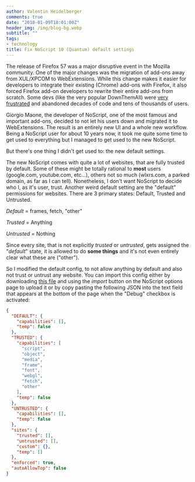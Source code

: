 ```yaml
---
author: Valentin Heidelberger
comments: true
date: "2018-01-09T18:01:00Z"
header_img: /img/blog-bg.webp
subtitle: ""
tags:
- technology
title: Fix NoScript 10 (Quantum) default settings
---
```

The release of Firefox 57 was a major disruptive event in the Mozilla community. One of the major changes was the migration of add-ons away from XUL/XPCOM to WebExtensions. While this change makes it easier for developers to integrate their existing (Chrome) add-ons with Firefox, it also forced Firefox add-on developers to rewrite their entire add-ons from scratch. Some devs (like the very popular DownThemAll) were [very frustrated](https://www.downthemall.net/re-downthemall-and-webextensions-or-why-why-i-am-done-with-mozilla/) and abandoned decades of code and tens of thousands of users.

Giorgio Maone, the developer of NoScript, one of the most famous and important add-ons, decided to not let his users down and migrated it to WebExtensions. The result is an entirely new UI and a whole new workflow. Being a NoScript user for about 10 years now, it took me quite some time to get used to everything but I managed to get used to the new NoScript.

But there's one thing I didn't get used to: the new default settings.

The new NoScript comes with quite a lot of websites, that are fully trusted by default. Some of these might be totally rational to **most** users (google.com, youtube.com, etc...), others not so much (wlxrs.com, a parked domain, as far as I can tell). Nonetheless, I don't want NoScript to decide who I, as it's user, trust.
Another weird default setting are the "default" permissions for websites. There are 3 primary states: Default, Trusted and Untrusted.

*Default* = frames, fetch, "other"

*Trusted* = Anything

*Untrusted* = Nothing

Since every site, that is not explicitly *trusted* or *untrusted*, gets assigned the "*default*" state, it is allowed to do **some things** and it's not even entirely clear what these are ("other").

So I modified the default config, to not allow anything by default and also not trust or untrust any website. You can import this config either by downloading [this file](/attachments/noscript_clean_config.txt) and using the *import* button on the NoScript options page to upload it or by copy pasting the following JSON into the text field that appears at the bottom of the page when the "Debug" checkbox is activated:

``` json
{
  "DEFAULT": {
    "capabilities": [],
    "temp": false
  },
  "TRUSTED": {
    "capabilities": [
      "script",
      "object",
      "media",
      "frame",
      "font",
      "webgl",
      "fetch",
      "other"
    ],
    "temp": false
  },
  "UNTRUSTED": {
    "capabilities": [],
    "temp": false
  },
  "sites": {
    "trusted": [],
    "untrusted": [],
    "custom": {},
    "temp": []
  },
  "enforced": true,
  "autoAllowTop": false
}
```
